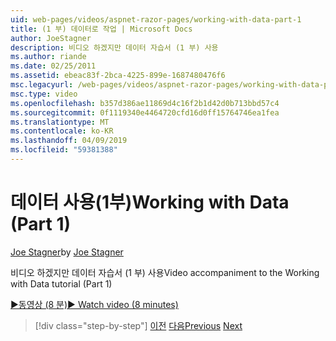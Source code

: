 ```yaml
---
uid: web-pages/videos/aspnet-razor-pages/working-with-data-part-1
title: (1 부) 데이터로 작업 | Microsoft Docs
author: JoeStagner
description: 비디오 하겠지만 데이터 자습서 (1 부) 사용
ms.author: riande
ms.date: 02/25/2011
ms.assetid: ebeac83f-2bca-4225-899e-1687480476f6
msc.legacyurl: /web-pages/videos/aspnet-razor-pages/working-with-data-part-1
msc.type: video
ms.openlocfilehash: b357d386ae11869d4c16f2b1d42d0b713bbd57c4
ms.sourcegitcommit: 0f1119340e4464720cfd16d0ff15764746ea1fea
ms.translationtype: MT
ms.contentlocale: ko-KR
ms.lasthandoff: 04/09/2019
ms.locfileid: "59381388"
---
```

# <a name="working-with-data-part-1"></a><span data-ttu-id="45a88-103">데이터 사용(1부)</span><span class="sxs-lookup"><span data-stu-id="45a88-103">Working with Data (Part 1)</span></span>

<span data-ttu-id="45a88-104">[Joe Stagner](https://github.com/JoeStagner)</span><span class="sxs-lookup"><span data-stu-id="45a88-104">by [Joe Stagner](https://github.com/JoeStagner)</span></span>

<span data-ttu-id="45a88-105">비디오 하겠지만 데이터 자습서 (1 부) 사용</span><span class="sxs-lookup"><span data-stu-id="45a88-105">Video accompaniment to the Working with Data tutorial (Part 1)</span></span>

[<span data-ttu-id="45a88-106">&#9654;동영상 (8 분)</span><span class="sxs-lookup"><span data-stu-id="45a88-106">&#9654; Watch video (8 minutes)</span></span>](https://channel9.msdn.com/Blogs/ASP-NET-Site-Videos/working-with-data-part-1)

> [!div class="step-by-step"]
> <span data-ttu-id="45a88-107">[이전](working-with-forms-part-2.md)
> [다음](working-with-data-part-2.md)</span><span class="sxs-lookup"><span data-stu-id="45a88-107">[Previous](working-with-forms-part-2.md)
[Next](working-with-data-part-2.md)</span></span>
